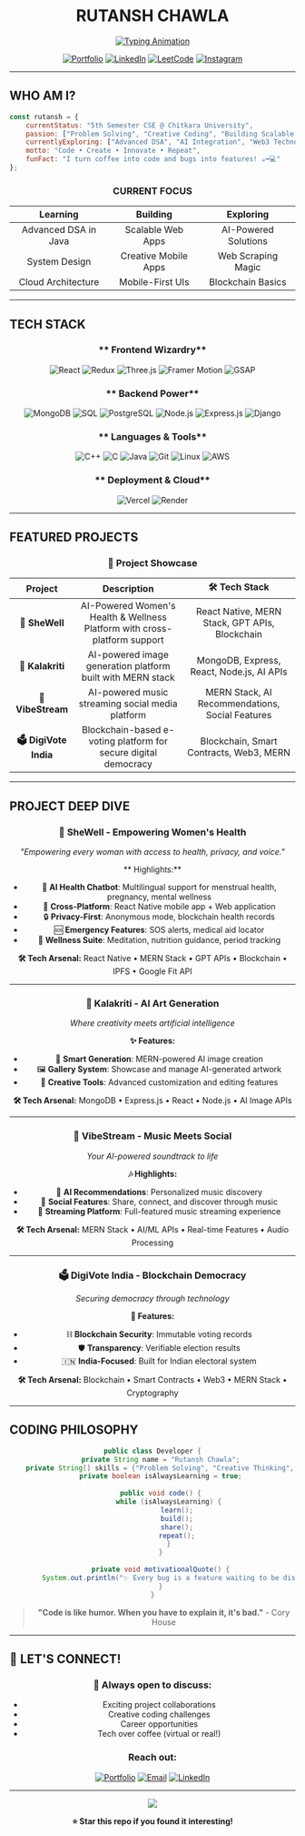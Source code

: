 # <div align="center"> **RUTANSH CHAWLA** </div>

<div align="center">
  
[![Typing Animation](https://readme-typing-svg.demolab.com?font=Fira+Code&size=22&duration=3000&pause=1000&color=00D9FF&center=true&vCenter=true&width=600&lines=MERN+Stack+Developer;DSA+Problem+Solver;Creative+Coder;🌟+Building+Digital+Experiences)](https://git.io/typing-svg)

[![Portfolio](https://img.shields.io/badge/Portfolio-Visit-FF6B6B?style=for-the-badge&logo=firefox&logoColor=white)](https://rutansh-portfolio.vercel.app/)
[![LinkedIn](https://img.shields.io/badge/LinkedIn-Connect-0077B5?style=for-the-badge&logo=linkedin&logoColor=white)](https://linkedin.com/in/rutansh-chawla-7a65852b4)
[![LeetCode](https://img.shields.io/badge/LeetCode-Solve-FFA116?style=for-the-badge&logo=leetcode&logoColor=white)](https://leetcode.com/u/i_rutansh_0101/)
[![Instagram](https://img.shields.io/badge/Instagram-Follow-E4405F?style=for-the-badge&logo=instagram&logoColor=white)](https://instagram.com/i_rutansh_0101)

</div>

---

##  **WHO AM I?**

```javascript
const rutansh = {
    currentStatus: "5th Semester CSE @ Chitkara University",
    passion: ["Problem Solving", "Creative Coding", "Building Scalable Apps"],
    currentlyExploring: ["Advanced DSA", "AI Integration", "Web3 Technologies"],
    motto: "Code • Create • Innovate • Repeat",
    funFact: "I turn coffee into code and bugs into features! ☕️➡️💻"
};
```

<div align="center">
  
###  **CURRENT FOCUS**
  
|  **Learning** |  **Building** |  **Exploring** |
|:---:|:---:|:---:|
| Advanced DSA in Java | Scalable Web Apps | AI-Powered Solutions |
| System Design | Creative Mobile Apps | Web Scraping Magic |
| Cloud Architecture | Mobile-First UIs | Blockchain Basics |

</div>

---

##  **TECH STACK**

<div align="center">

### ** Frontend Wizardry**
![React](https://img.shields.io/badge/React-20232A?style=for-the-badge&logo=react&logoColor=61DAFB)
![Redux](https://img.shields.io/badge/Redux-593D88?style=for-the-badge&logo=redux&logoColor=white)
![Three.js](https://img.shields.io/badge/Three.js-000000?style=for-the-badge&logo=three.js&logoColor=white)
![Framer Motion](https://img.shields.io/badge/Framer_Motion-black?style=for-the-badge&logo=framer&logoColor=blue)
![GSAP](https://img.shields.io/badge/GSAP-88CE02?style=for-the-badge&logo=greensock&logoColor=white)

### ** Backend Power**
![MongoDB](https://img.shields.io/badge/MongoDB-4EA94B?style=for-the-badge&logo=mongodb&logoColor=white)
![SQL](https://img.shields.io/badge/SQL-336791?style=for-the-badge&logo=postgresql&logoColor=white)
![PostgreSQL](https://img.shields.io/badge/PostgreSQL-316192?style=for-the-badge&logo=postgresql&logoColor=white)
![Node.js](https://img.shields.io/badge/Node.js-43853D?style=for-the-badge&logo=node.js&logoColor=white)
![Express.js](https://img.shields.io/badge/Express.js-404D59?style=for-the-badge&logo=express&logoColor=white)
![Django](https://img.shields.io/badge/Django-092E20?style=for-the-badge&logo=django&logoColor=white)

### ** Languages & Tools**
![C++](https://img.shields.io/badge/C++-00599C?style=for-the-badge&logo=c%2B%2B&logoColor=white)
![C](https://img.shields.io/badge/C-00599C?style=for-the-badge&logo=c&logoColor=white)
![Java](https://img.shields.io/badge/Java-ED8B00?style=for-the-badge&logo=java&logoColor=white)
![Git](https://img.shields.io/badge/Git-F05032?style=for-the-badge&logo=git&logoColor=white)
![Linux](https://img.shields.io/badge/Linux-FCC624?style=for-the-badge&logo=linux&logoColor=black)
![AWS](https://img.shields.io/badge/AWS-232F3E?style=for-the-badge&logo=amazon-aws&logoColor=white)

### ** Deployment & Cloud**
![Vercel](https://img.shields.io/badge/Vercel-000000?style=for-the-badge&logo=vercel&logoColor=white)
![Render](https://img.shields.io/badge/Render-46E3B7?style=for-the-badge&logo=render&logoColor=white)

</div>

---

##  **FEATURED PROJECTS**

<div align="center">

### 🌟 **Project Showcase**

|  **Project** |  **Description** | 🛠 **Tech Stack** |
|:---:|:---:|:---:|
| **🌸 SheWell** | AI-Powered Women's Health & Wellness Platform with cross-platform support | React Native, MERN Stack, GPT APIs, Blockchain |
| **🎨 Kalakriti** | AI-powered image generation platform built with MERN stack | MongoDB, Express, React, Node.js, AI APIs |
| **🎵 VibeStream** | AI-powered music streaming social media platform | MERN Stack, AI Recommendations, Social Features |
| **🗳️ DigiVote India** | Blockchain-based e-voting platform for secure digital democracy | Blockchain, Smart Contracts, Web3, MERN |

</div>

---

##  **PROJECT DEEP DIVE**

<div align="center">

### 🌸 **SheWell - Empowering Women's Health**
*"Empowering every woman with access to health, privacy, and voice."*

** Highlights:**
- 🤖 **AI Health Chatbot**: Multilingual support for menstrual health, pregnancy, mental wellness
- 📱 **Cross-Platform**: React Native mobile app + Web application
- 🔒 **Privacy-First**: Anonymous mode, blockchain health records
- 🆘 **Emergency Features**: SOS alerts, medical aid locator
- 🧘 **Wellness Suite**: Meditation, nutrition guidance, period tracking

**🛠️ Tech Arsenal:** React Native • MERN Stack • GPT APIs • Blockchain • IPFS • Google Fit API

---

### 🎨 **Kalakriti - AI Art Generation**
*Where creativity meets artificial intelligence*

**✨ Features:**
- 🎯 **Smart Generation**: MERN-powered AI image creation
- 🖼️ **Gallery System**: Showcase and manage AI-generated artwork  
- 🎨 **Creative Tools**: Advanced customization and editing features

**🛠️ Tech Arsenal:** MongoDB • Express.js • React • Node.js • AI Image APIs

---

### 🎵 **VibeStream - Music Meets Social**
*Your AI-powered soundtrack to life*

**🎶 Highlights:**
- 🤖 **AI Recommendations**: Personalized music discovery
- 👥 **Social Features**: Share, connect, and discover through music
- 📱 **Streaming Platform**: Full-featured music streaming experience

**🛠️ Tech Arsenal:** MERN Stack • AI/ML APIs • Real-time Features • Audio Processing

---

### 🗳️ **DigiVote India - Blockchain Democracy**
*Securing democracy through technology*

**🔐 Features:**
- ⛓️ **Blockchain Security**: Immutable voting records
- 🛡️ **Transparency**: Verifiable election results
- 🇮🇳 **India-Focused**: Built for Indian electoral system

**🛠️ Tech Arsenal:** Blockchain • Smart Contracts • Web3 • MERN Stack • Cryptography

</div>


---

##  **CODING PHILOSOPHY**

<div align="center">

```java
public class Developer {
    private String name = "Rutansh Chawla";
    private String[] skills = {"Problem Solving", "Creative Thinking", "Team Leadership"};
    private boolean isAlwaysLearning = true;
    
    public void code() {
        while (isAlwaysLearning) {
            learn();
            build();
            share();
            repeat();
        }
    }
    
    private void motivationalQuote() {
        System.out.println("✨ Every bug is a feature waiting to be discovered! ✨");
    }
}
```

> **"Code is like humor. When you have to explain it, it's bad."** - Cory House

</div>

---

## 🌟 **LET'S CONNECT!**

<div align="center">

### 💬 **Always open to discuss:**
-  Exciting project collaborations
-  Creative coding challenges  
-  Career opportunities
-  Tech over coffee (virtual or real!)

###  **Reach out:**
[![Portfolio](https://img.shields.io/badge/Portfolio-Visit-FF6B6B?style=for-the-badge&logo=firefox&logoColor=white)](https://rutansh-portfolio.vercel.app/)
[![Email](https://img.shields.io/badge/Email-D14836?style=for-the-badge&logo=gmail&logoColor=white)](mailto:rutanshc0101@example.com)
[![LinkedIn](https://img.shields.io/badge/LinkedIn-0077B5?style=for-the-badge&logo=linkedin&logoColor=white)](https://linkedin.com/in/rutansh-chawla-7a65852b4)

---

<div align="center">
  <img src="https://capsule-render.vercel.app/api?type=waving&color=gradient&height=100&section=footer&text=Thanks%20for%20visiting!&fontSize=16&fontAlignY=65"/>
</div>

**⭐ Star this repo if you found it interesting!**

</div>
